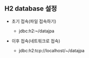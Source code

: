 

## H2 database 설정

- 초기 접속(파일 접속하기)
  - jdbc:h2:~/datajpa

- 이후 접속(네트워크로 접속)
  - jdbc:h2:tcp://localhost/~/datajpa